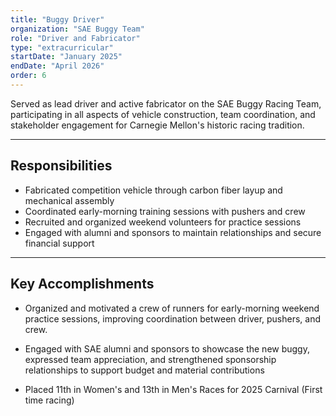 ```yaml
---
title: "Buggy Driver"
organization: "SAE Buggy Team"
role: "Driver and Fabricator"
type: "extracurricular"
startDate: "January 2025"
endDate: "April 2026"
order: 6
---
```


Served as lead driver and active fabricator on the SAE Buggy Racing Team, participating in all aspects of vehicle construction, team coordination, and stakeholder engagement for Carnegie Mellon's historic racing tradition.

---

## Responsibilities

- Fabricated competition vehicle through carbon fiber layup and mechanical assembly
- Coordinated early-morning training sessions with pushers and crew
- Recruited and organized weekend volunteers for practice sessions
- Engaged with alumni and sponsors to maintain relationships and secure financial support

---

## Key Accomplishments

- Organized and motivated a crew of runners for early-morning weekend practice sessions, improving coordination between driver, pushers, and crew.

- Engaged with SAE alumni and sponsors to showcase the new buggy, expressed team appreciation, and strengthened sponsorship relationships to support budget and material contributions

- Placed 11th in Women's and 13th in Men's Races for 2025 Carnival (First time racing)
